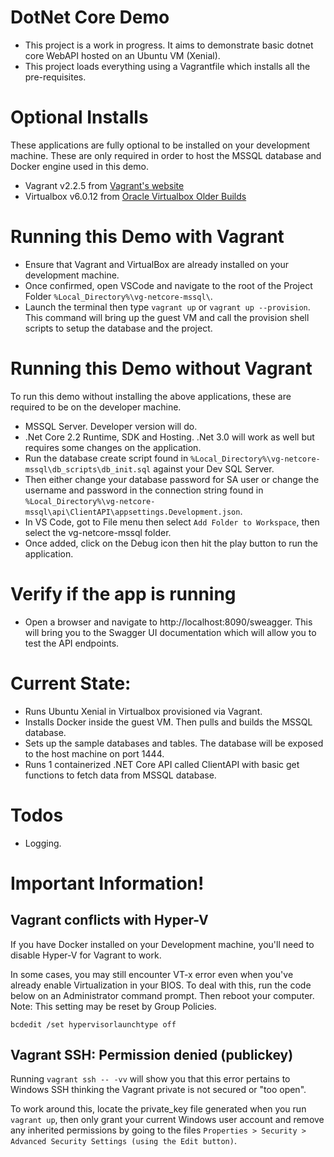 # DotNet Core Demo
- This project is a work in progress. It aims to demonstrate basic dotnet core WebAPI hosted on an Ubuntu VM (Xenial).
- This project loads everything using a Vagrantfile which installs all the pre-requisites.

# Optional Installs
These applications are fully optional to be installed on your development machine.
These are only required in order to host the MSSQL database and Docker engine used in this demo.
- Vagrant v2.2.5 from [Vagrant's website](https://www.vagrantup.com/)
- Virtualbox v6.0.12 from [Oracle Virtualbox Older Builds](https://www.virtualbox.org/wiki/Download_Old_Builds_6_0)

# Running this Demo with Vagrant
- Ensure that Vagrant and VirtualBox are already installed on your development machine.
- Once confirmed, open VSCode and navigate to the root of the Project Folder ```%Local_Directory%\vg-netcore-mssql\```.
- Launch the terminal then type ```vagrant up``` or ```vagrant up --provision```. This command will bring up the guest VM and call the provision shell scripts to setup the database and the project.

# Running this Demo without Vagrant
To run this demo without installing the above applications, these are required to be on the developer machine.
- MSSQL Server. Developer version will do.
- .Net Core 2.2 Runtime, SDK and Hosting. .Net 3.0 will work as well but requires some changes on the application.
- Run the database create script found in ```%Local_Directory%\vg-netcore-mssql\db_scripts\db_init.sql``` against your Dev SQL Server.
- Then either change your database password for SA user or change the username and password in the connection string found in ```%Local_Directory%\vg-netcore-mssql\api\ClientAPI\appsettings.Development.json```.
- In VS Code, got to File menu then select ```Add Folder to Workspace```, then select the vg-netcore-mssql folder.
- Once added, click on the Debug icon then hit the play button to run the application.


# Verify if the app is running
- Open a browser and navigate to http://localhost:8090/sweagger. This will bring you to the Swagger UI documentation which will allow you to test the API endpoints.

# Current State:
- Runs Ubuntu Xenial in Virtualbox provisioned via Vagrant.
- Installs Docker inside the guest VM. Then pulls and builds the MSSQL database.
- Sets up the sample databases and tables. The database will be exposed to the host machine on port 1444.
- Runs 1 containerized .NET Core API called ClientAPI with basic get functions to fetch data from MSSQL database.

# Todos
- Logging.

# Important Information!
Vagrant conflicts with Hyper-V
----
If you have Docker installed on your Development machine, you'll need to disable Hyper-V for Vagrant to work. 

In some cases, you may still encounter VT-x error even when you've already enable Virtualization in your BIOS. To deal with this, run the code below on an Administrator command prompt. Then reboot your computer. Note: This setting may be reset by Group Policies.

```
bcdedit /set hypervisorlaunchtype off
```

Vagrant SSH: Permission denied (publickey)
----
Running ```vagrant ssh -- -vv``` will show you that this error pertains to Windows SSH thinking the Vagrant private is not secured or "too open".

To work around this, locate the private_key file generated when you run ```vagrant up```, then only grant your current Windows user account and remove any inherited permissions by going to the files ```Properties > Security > Advanced Security Settings (using the Edit button)```.
